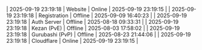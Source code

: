 | 2025-09-19 23:19:18 | Website | Online | 2025-09-19 23:19:15 |
| 2025-09-19 23:19:18 | Registration | Offline | 2025-09-09 16:40:23 |
| 2025-09-19 23:19:18 | Auth Server | Offline | 2025-08-18 09:33:31 |
| 2025-09-19 23:19:18 | Kezan (PvE) | Offline | 2025-08-03 17:58:02 |
| 2025-09-19 23:19:18 | Gurubashi (PvP) | Offline | 2025-08-23 21:44:06 |
| 2025-09-19 23:19:18 | Cloudflare | Online | 2025-09-19 23:19:15 |
